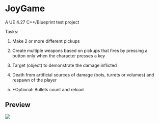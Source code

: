 # JoyGame
 
A UE 4.27 C++/Blueprint test project

Tasks:

1. Make 2 or more different pickups

2. Create multiple weapons based on pickups that fires by pressing a button only when the character presses a key

3. Target (object) to demonstrate the damage inflicted

4. Death from artificial sources of damage (bots, turrets or volumes) and respawn of the player

5. *Optional: Bullets count and reload

## Preview

![](https://github.com/Naify/JoyGame/blob/main/Img/joygame.gif)
